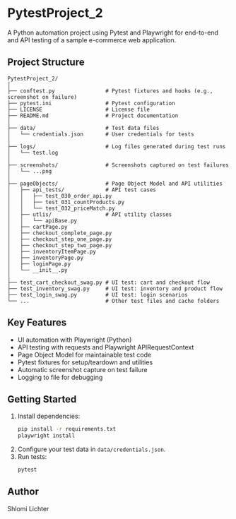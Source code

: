 # PytestProject_2

A Python automation project using Pytest and Playwright for end-to-end and API testing of a sample e-commerce web application.

## Project Structure

```
PytestProject_2/
│
├── conftest.py                # Pytest fixtures and hooks (e.g., screenshot on failure)
├── pytest.ini                 # Pytest configuration
├── LICENSE                    # License file
├── README.md                  # Project documentation
│
├── data/                      # Test data files
│   └── credentials.json       # User credentials for tests
│
├── logs/                      # Log files generated during test runs
│   └── test.log
│
├── screenshots/               # Screenshots captured on test failures
│   └── ...png
│
├── pageObjects/               # Page Object Model and API utilities
│   ├── api_tests/             # API test cases
│   │   ├── test_030_order_api.py
│   │   ├── test_031_countProducts.py
│   │   └── test_032_priceMatch.py
│   ├── utlis/                 # API utility classes
│   │   └── apiBase.py
│   ├── cartPage.py
│   ├── checkout_complete_page.py
│   ├── checkout_step_one_page.py
│   ├── checkout_step_two_page.py
│   ├── inventoryItemPage.py
│   ├── inventoryPage.py
│   ├── loginPage.py
│   └── __init__.py
│
├── test_cart_checkout_swag.py # UI test: cart and checkout flow
├── test_inventory_swag.py     # UI test: inventory and product flow
├── test_login_swag.py         # UI test: login scenarios
└── ...                        # Other test files and cache folders
```

## Key Features
- UI automation with Playwright (Python)
- API testing with requests and Playwright APIRequestContext
- Page Object Model for maintainable test code
- Pytest fixtures for setup/teardown and utilities
- Automatic screenshot capture on test failure
- Logging to file for debugging

## Getting Started
1. Install dependencies:
   ```sh
   pip install -r requirements.txt
   playwright install
   ```
2. Configure your test data in `data/credentials.json`.
3. Run tests:
   ```sh
   pytest
   ```

## Author
Shlomi Lichter
